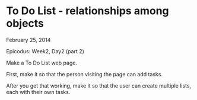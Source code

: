 To Do List - relationships among objects
========================================

February 25, 2014

Epicodus: Week2, Day2 (part 2)

Make a To Do List web page.

First, make it so that the person visiting the page can add tasks.

After you get that working, make it so that the user can create multiple lists, each with their own tasks. 
